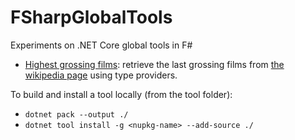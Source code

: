 # FSharpGlobalTools

Experiments on .NET Core global tools in F#

- [Highest grossing films](/HighestGrossingFilms): retrieve the last grossing films from [the wikipedia page](https://en.wikipedia.org/wiki/List_of_highest-grossing_films) using type providers.

To build and install a tool locally (from the tool folder):

- `dotnet pack --output ./`
- `dotnet tool install -g <nupkg-name> --add-source ./`